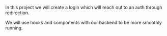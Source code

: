 


In this project we will create a login which will reach out to an auth through redirection.

We will use hooks and components with our backend to be more smoothly running.
























